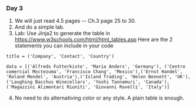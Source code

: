 ### Day 3

1. We will just read 4.5 pages -- Ch.3  page 25 to 30. 
2. And do a simple lab.
3. Lab:  Use Jinja2 to generate the table in https://www.w3schools.com/html/html_tables.asp
Here are the 2 statements you can include in your code
```
title = ('Company', 'Contact', 'Country')

data = [('Alfreds Futterkiste', 'Maria Anders', 'Germany'), ('Centro comercial Moctezuma', 'Francisco Chang', 'Mexico'),('Ernst Handel', 'Roland Mendel', 'Austria'),('Island Trading', 'Helen Bennett', 'UK'),('Laughing Bacchus Winecellars', 'Yoshi Tannamuri', 'Canada'),('Magazzini Alimentari Riuniti', 'Giovanni Rovelli', 'Italy')]
```
4. No need to do alternativing color or any style. A plain table is enough. 
